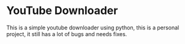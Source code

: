 # YouTube Downloader

This is a simple youtube downloader using python, this is a personal project, it still has a lot of bugs and needs fixes.